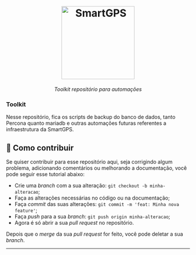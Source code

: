 <h1 align="center">
  <img src="https://smartgps.com.br/static/media/logo.4d08aec9.png" alt="SmartGPS" width="200">
</h1>

<p align="center"><i>Toolkit repositório para automações</i></p>


### **Toolkit**

Nesse repositório, fica os scripts de backup do banco de dados, tanto Percona quanto mariadb e outras automações futuras
referentes a infraestrutura da SmartGPS.


## 🤔 Como contribuir

Se quiser contribuir para esse repositório aqui, seja corrigindo algum problema, adicionando comentários ou melhorando a documentação, você pode seguir esse tutorial abaixo:

- Crie uma *branch* com a sua alteração: `git checkout -b minha-alteracao`;
- Faça as alterações necessárias no código ou na documentação;
- Faça *commit* das suas alterações: `git commit -m 'feat: Minha nova feature'`;
- Faça *push* para a sua *branch*: `git push origin minha-alteracao`;
- Agora é só abrir a sua *pull request* no repositório.

Depois que o *merge* da sua *pull request* for feito, você pode deletar a sua *branch*.
<hr>

<p align="center">